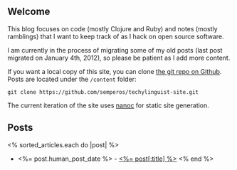## Welcome ##

This blog focuses on code (mostly Clojure and Ruby) and notes (mostly ramblings) that I want to keep track of as I hack on open source software.

I am currently in the process of migrating some of my old posts (last post migrated on January 4th, 2012), so please be patient as I add more content.

If you want a local copy of this site, you can clone [the git repo on Github](https://github.com/semperos/techylinguist-site). Posts are located under the `/content` folder:

~~~~
git clone https://github.com/semperos/techylinguist-site.git
~~~~

The current iteration of the site uses [nanoc](http://nanoc.stoneship.org) for static site generation.

## Posts ##

<% sorted_articles.each do |post| %>
 * <%= post.human_post_date %> - [<%= post[:title] %>](<%= post.path %>)
<% end %>

